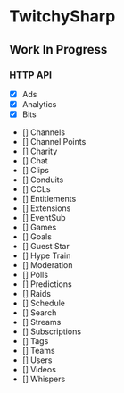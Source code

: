 # TwitchySharp

## Work In Progress

### HTTP API
- [X] Ads
- [X] Analytics
- [X] Bits
- [] Channels
- [] Channel Points
- [] Charity
- [] Chat
- [] Clips
- [] Conduits
- [] CCLs
- [] Entitlements
- [] Extensions
- [] EventSub
- [] Games
- [] Goals
- [] Guest Star
- [] Hype Train
- [] Moderation
- [] Polls
- [] Predictions
- [] Raids
- [] Schedule
- [] Search
- [] Streams
- [] Subscriptions
- [] Tags
- [] Teams
- [] Users
- [] Videos
- [] Whispers
